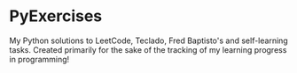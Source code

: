 # PyExercises
My Python solutions to LeetCode, Teclado, Fred Baptisto's and self-learning tasks. Created primarily for the sake of the tracking of my learning progress in programming!
